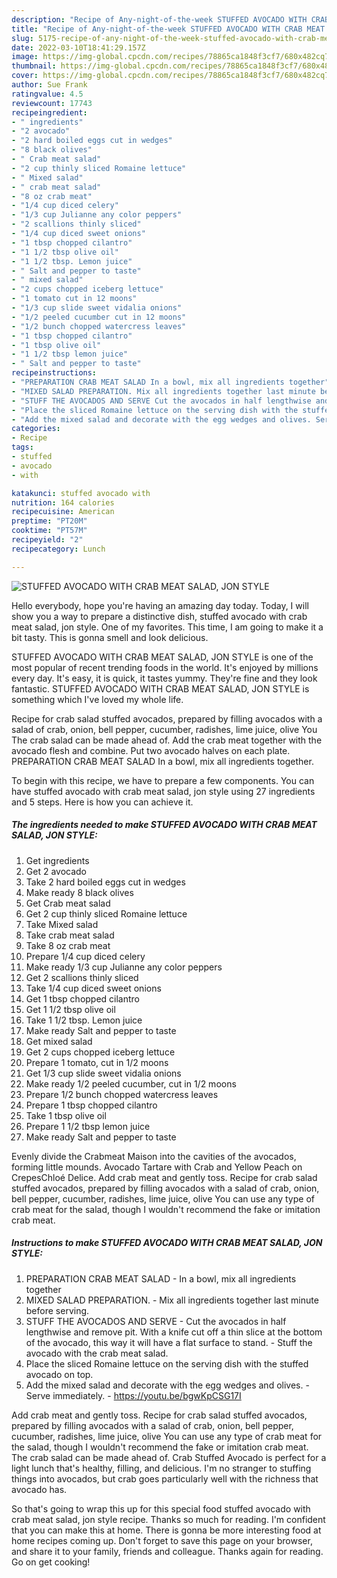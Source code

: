```yaml
---
description: "Recipe of Any-night-of-the-week STUFFED AVOCADO WITH CRAB MEAT SALAD, JON STYLE"
title: "Recipe of Any-night-of-the-week STUFFED AVOCADO WITH CRAB MEAT SALAD, JON STYLE"
slug: 5175-recipe-of-any-night-of-the-week-stuffed-avocado-with-crab-meat-salad-jon-style
date: 2022-03-10T18:41:29.157Z
image: https://img-global.cpcdn.com/recipes/78865ca1848f3cf7/680x482cq70/stuffed-avocado-with-crab-meat-salad-jon-style-recipe-main-photo.jpg
thumbnail: https://img-global.cpcdn.com/recipes/78865ca1848f3cf7/680x482cq70/stuffed-avocado-with-crab-meat-salad-jon-style-recipe-main-photo.jpg
cover: https://img-global.cpcdn.com/recipes/78865ca1848f3cf7/680x482cq70/stuffed-avocado-with-crab-meat-salad-jon-style-recipe-main-photo.jpg
author: Sue Frank
ratingvalue: 4.5
reviewcount: 17743
recipeingredient:
- " ingredients"
- "2 avocado"
- "2 hard boiled eggs cut in wedges"
- "8 black olives"
- " Crab meat salad"
- "2 cup thinly sliced Romaine lettuce"
- " Mixed salad"
- " crab meat salad"
- "8 oz crab meat"
- "1/4 cup diced celery"
- "1/3 cup Julianne any color peppers"
- "2 scallions thinly sliced"
- "1/4 cup diced sweet onions"
- "1 tbsp chopped cilantro"
- "1 1/2 tbsp olive oil"
- "1 1/2 tbsp. Lemon juice"
- " Salt and pepper to taste"
- " mixed salad"
- "2 cups chopped iceberg lettuce"
- "1 tomato cut in 12 moons"
- "1/3 cup slide sweet vidalia onions"
- "1/2 peeled cucumber cut in 12 moons"
- "1/2 bunch chopped watercress leaves"
- "1 tbsp chopped cilantro"
- "1 tbsp olive oil"
- "1 1/2 tbsp lemon juice"
- " Salt and pepper to taste"
recipeinstructions:
- "PREPARATION CRAB MEAT SALAD In a bowl, mix all ingredients together"
- "MIXED SALAD PREPARATION. Mix all ingredients together last minute before serving."
- "STUFF THE AVOCADOS AND SERVE Cut the avocados in half lengthwise and remove pit. With a knife cut off a thin slice at the bottom of the avocado, this way it will have a flat surface to stand. Stuff the avocado with the crab meat salad."
- "Place the sliced Romaine lettuce on the serving dish with the stuffed avocado on top."
- "Add the mixed salad and decorate with the egg wedges and olives. Serve immediately. https://youtu.be/bgwKpCSG17I"
categories:
- Recipe
tags:
- stuffed
- avocado
- with

katakunci: stuffed avocado with 
nutrition: 164 calories
recipecuisine: American
preptime: "PT20M"
cooktime: "PT57M"
recipeyield: "2"
recipecategory: Lunch

---
```



![STUFFED AVOCADO WITH CRAB MEAT SALAD, JON STYLE](https://img-global.cpcdn.com/recipes/78865ca1848f3cf7/680x482cq70/stuffed-avocado-with-crab-meat-salad-jon-style-recipe-main-photo.jpg)

Hello everybody, hope you're having an amazing day today. Today, I will show you a way to prepare a distinctive dish, stuffed avocado with crab meat salad, jon style. One of my favorites. This time, I am going to make it a bit tasty. This is gonna smell and look delicious.

STUFFED AVOCADO WITH CRAB MEAT SALAD, JON STYLE is one of the most popular of recent trending foods in the world. It's enjoyed by millions every day. It's easy, it is quick, it tastes yummy. They're fine and they look fantastic. STUFFED AVOCADO WITH CRAB MEAT SALAD, JON STYLE is something which I've loved my whole life.

Recipe for crab salad stuffed avocados, prepared by filling avocados with a salad of crab, onion, bell pepper, cucumber, radishes, lime juice, olive You The crab salad can be made ahead of. Add the crab meat together with the avocado flesh and combine. Put two avocado halves on each plate. PREPARATION CRAB MEAT SALAD In a bowl, mix all ingredients together.


To begin with this recipe, we have to prepare a few components. You can have stuffed avocado with crab meat salad, jon style using 27 ingredients and 5 steps. Here is how you can achieve it.

<!--inarticleads1-->

##### The ingredients needed to make STUFFED AVOCADO WITH CRAB MEAT SALAD, JON STYLE:

1. Get  ingredients
1. Get 2 avocado
1. Take 2 hard boiled eggs cut in wedges
1. Make ready 8 black olives
1. Get  Crab meat salad
1. Get 2 cup thinly sliced Romaine lettuce
1. Take  Mixed salad
1. Take  crab meat salad
1. Take 8 oz crab meat
1. Prepare 1/4 cup diced celery
1. Make ready 1/3 cup Julianne any color peppers
1. Get 2 scallions thinly sliced
1. Take 1/4 cup diced sweet onions
1. Get 1 tbsp chopped cilantro
1. Get 1 1/2 tbsp olive oil
1. Take 1 1/2 tbsp. Lemon juice
1. Make ready  Salt and pepper to taste
1. Get  mixed salad
1. Get 2 cups chopped iceberg lettuce
1. Prepare 1 tomato, cut in 1/2 moons
1. Get 1/3 cup slide sweet vidalia onions
1. Make ready 1/2 peeled cucumber, cut in 1/2 moons
1. Prepare 1/2 bunch chopped watercress leaves
1. Prepare 1 tbsp chopped cilantro
1. Take 1 tbsp olive oil
1. Prepare 1 1/2 tbsp lemon juice
1. Make ready  Salt and pepper to taste


Evenly divide the Crabmeat Maison into the cavities of the avocados, forming little mounds. Avocado Tartare with Crab and Yellow Peach on CrepesChloé Delice. Add crab meat and gently toss. Recipe for crab salad stuffed avocados, prepared by filling avocados with a salad of crab, onion, bell pepper, cucumber, radishes, lime juice, olive You can use any type of crab meat for the salad, though I wouldn&#39;t recommend the fake or imitation crab meat. 

<!--inarticleads2-->

##### Instructions to make STUFFED AVOCADO WITH CRAB MEAT SALAD, JON STYLE:

1. PREPARATION CRAB MEAT SALAD - In a bowl, mix all ingredients together
1. MIXED SALAD PREPARATION. - Mix all ingredients together last minute before serving.
1. STUFF THE AVOCADOS AND SERVE - Cut the avocados in half lengthwise and remove pit. With a knife cut off a thin slice at the bottom of the avocado, this way it will have a flat surface to stand. - Stuff the avocado with the crab meat salad.
1. Place the sliced Romaine lettuce on the serving dish with the stuffed avocado on top.
1. Add the mixed salad and decorate with the egg wedges and olives. - Serve immediately. - https://youtu.be/bgwKpCSG17I


Add crab meat and gently toss. Recipe for crab salad stuffed avocados, prepared by filling avocados with a salad of crab, onion, bell pepper, cucumber, radishes, lime juice, olive You can use any type of crab meat for the salad, though I wouldn&#39;t recommend the fake or imitation crab meat. The crab salad can be made ahead of. Crab Stuffed Avocado is perfect for a light lunch that&#39;s healthy, filling, and delicious. I&#39;m no stranger to stuffing things into avocados, but crab goes particularly well with the richness that avocado has. 

So that's going to wrap this up for this special food stuffed avocado with crab meat salad, jon style recipe. Thanks so much for reading. I'm confident that you can make this at home. There is gonna be more interesting food at home recipes coming up. Don't forget to save this page on your browser, and share it to your family, friends and colleague. Thanks again for reading. Go on get cooking!
